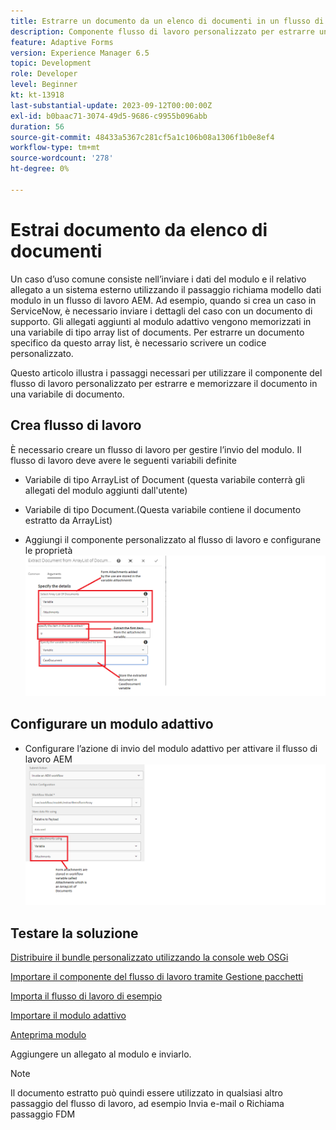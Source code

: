 ```yaml
---
title: Estrarre un documento da un elenco di documenti in un flusso di lavoro AEM
description: Componente flusso di lavoro personalizzato per estrarre un documento specifico da un elenco di documenti
feature: Adaptive Forms
version: Experience Manager 6.5
topic: Development
role: Developer
level: Beginner
kt: kt-13918
last-substantial-update: 2023-09-12T00:00:00Z
exl-id: b0baac71-3074-49d5-9686-c9955b096abb
duration: 56
source-git-commit: 48433a5367c281cf5a1c106b08a1306f1b0e8ef4
workflow-type: tm+mt
source-wordcount: '278'
ht-degree: 0%

---
```


# Estrai documento da elenco di documenti

Un caso d’uso comune consiste nell’inviare i dati del modulo e il relativo allegato a un sistema esterno utilizzando il passaggio richiama modello dati modulo in un flusso di lavoro AEM. Ad esempio, quando si crea un caso in ServiceNow, è necessario inviare i dettagli del caso con un documento di supporto. Gli allegati aggiunti al modulo adattivo vengono memorizzati in una variabile di tipo array list of documents. Per estrarre un documento specifico da questo array list, è necessario scrivere un codice personalizzato.

Questo articolo illustra i passaggi necessari per utilizzare il componente del flusso di lavoro personalizzato per estrarre e memorizzare il documento in una variabile di documento.

## Crea flusso di lavoro

È necessario creare un flusso di lavoro per gestire l’invio del modulo. Il flusso di lavoro deve avere le seguenti variabili definite

* Variabile di tipo ArrayList of Document (questa variabile conterrà gli allegati del modulo aggiunti dall&#39;utente)
* Variabile di tipo Document.(Questa variabile contiene il documento estratto da ArrayList)

* Aggiungi il componente personalizzato al flusso di lavoro e configurane le proprietà
  ![estrarre-elemento-flusso di lavoro](assets/extract-document-array-list.png)

## Configurare un modulo adattivo

* Configurare l’azione di invio del modulo adattivo per attivare il flusso di lavoro AEM
  ![submit-action](assets/store-attachments.png)

## Testare la soluzione

[Distribuire il bundle personalizzato utilizzando la console web OSGi](assets/ExtractItemsFromArray.core-1.0.0-SNAPSHOT.jar)

[Importare il componente del flusso di lavoro tramite Gestione pacchetti](assets/Extract-item-from-documents-list.zip)

[Importa il flusso di lavoro di esempio](assets/extract-item-sample-workflow.zip)

[Importare il modulo adattivo](assets/test-attachment-extractions-adaptive-form.zip)

[Anteprima modulo](http://localhost:4502/content/dam/formsanddocuments/testattachmentsextractions/jcr:content?wcmmode=disabled)

Aggiungere un allegato al modulo e inviarlo.

>[!NOTE]
>
>Il documento estratto può quindi essere utilizzato in qualsiasi altro passaggio del flusso di lavoro, ad esempio Invia e-mail o Richiama passaggio FDM
